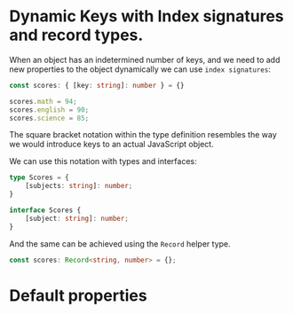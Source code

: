 # Dynamic Keys with Index signatures and record types.

When an object has an indetermined number of keys, and we need to add new properties to the object dynamically we can use `index signatures`:

```ts
const scores: { [key: string]: number } = {}

scores.math = 94;
scores.english = 90;
scores.science = 85;
```

The square bracket notation within the type definition resembles the way we would introduce keys to an actual JavaScript object.

We can use this notation with types and interfaces:
```ts
type Scores = {
	[subjects: string]: number;
}

interface Scores {
	[subject: string]: number;
}
```

And the same can be achieved using the `Record` helper type.

```ts
const scores: Record<string, number> = {};
```

# Default properties

